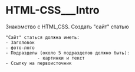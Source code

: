 # HTML-CSS___Intro
Знакомство с HTML,CSS. Создать "сайт" статью


    "Сайт" статься должна иметь:
    - Заголовок
    - фото-лого
    - Подразделы (около 5 подразделов должно быть): 
                - картинки и текст
    - Ссылку на первоисточник
